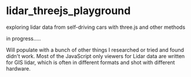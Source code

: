 # lidar_threejs_playground
exploring lidar data from self-driving cars with three.js and other methods

in progress.....

Will populate with a bunch of other things I researched or tried and found didn't work. Most of the JavaScript only viewers for Lidar data are written for GIS lidar, which is often in different formats and shot with different hardware.
